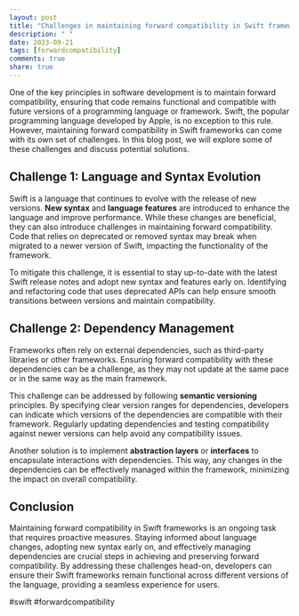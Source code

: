 ```yaml
---
layout: post
title: "Challenges in maintaining forward compatibility in Swift frameworks"
description: " "
date: 2023-09-21
tags: [forwardcompatibility]
comments: true
share: true
---
```


One of the key principles in software development is to maintain forward compatibility, ensuring that code remains functional and compatible with future versions of a programming language or framework. Swift, the popular programming language developed by Apple, is no exception to this rule. However, maintaining forward compatibility in Swift frameworks can come with its own set of challenges. In this blog post, we will explore some of these challenges and discuss potential solutions.

## Challenge 1: Language and Syntax Evolution

Swift is a language that continues to evolve with the release of new versions. **New syntax** and **language features** are introduced to enhance the language and improve performance. While these changes are beneficial, they can also introduce challenges in maintaining forward compatibility. Code that relies on deprecated or removed syntax may break when migrated to a newer version of Swift, impacting the functionality of the framework.

To mitigate this challenge, it is essential to stay up-to-date with the latest Swift release notes and adopt new syntax and features early on. Identifying and refactoring code that uses deprecated APIs can help ensure smooth transitions between versions and maintain compatibility.

## Challenge 2: Dependency Management

Frameworks often rely on external dependencies, such as third-party libraries or other frameworks. Ensuring forward compatibility with these dependencies can be a challenge, as they may not update at the same pace or in the same way as the main framework.

This challenge can be addressed by following **semantic versioning** principles. By specifying clear version ranges for dependencies, developers can indicate which versions of the dependencies are compatible with their framework. Regularly updating dependencies and testing compatibility against newer versions can help avoid any compatibility issues.

Another solution is to implement **abstraction layers** or **interfaces** to encapsulate interactions with dependencies. This way, any changes in the dependencies can be effectively managed within the framework, minimizing the impact on overall compatibility.

## Conclusion

Maintaining forward compatibility in Swift frameworks is an ongoing task that requires proactive measures. Staying informed about language changes, adopting new syntax early on, and effectively managing dependencies are crucial steps in achieving and preserving forward compatibility. By addressing these challenges head-on, developers can ensure their Swift frameworks remain functional across different versions of the language, providing a seamless experience for users.

#swift #forwardcompatibility